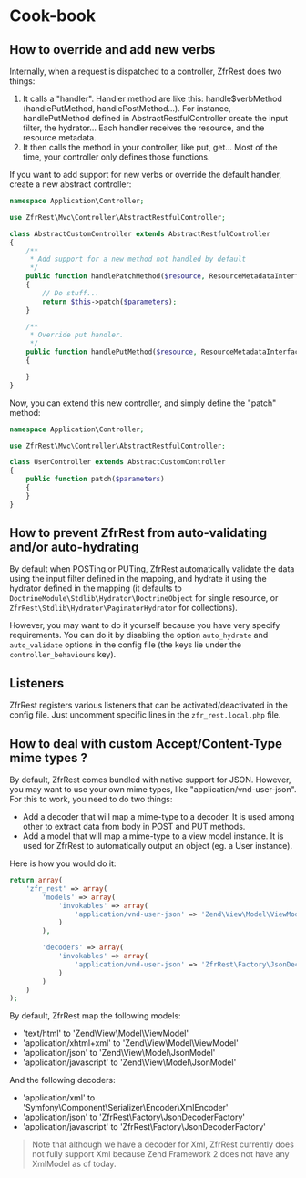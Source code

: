 # Cook-book

## How to override and add new verbs

Internally, when a request is dispatched to a controller, ZfrRest does two things:

1. It calls a "handler". Handler method are like this: handle$verbMethod (handlePutMethod, handlePostMethod...). For
instance, handlePutMethod defined in AbstractRestfulController create the input filter, the hydrator... Each handler
receives the resource, and the resource metadata.
2. It then calls the method in your controller, like put, get... Most of the time, your controller only defines those
functions.

If you want to add support for new verbs or override the default handler, create a new abstract controller:

```php
namespace Application\Controller;

use ZfrRest\Mvc\Controller\AbstractRestfulController;

class AbstractCustomController extends AbstractRestfulController
{
    /**
     * Add support for a new method not handled by default
     */
    public function handlePatchMethod($resource, ResourceMetadataInterface $metadata)
    {
        // Do stuff...
        return $this->patch($parameters);
    }

    /**
     * Override put handler.
     */
    public function handlePutMethod($resource, ResourceMetadataInterface $metadata)
    {

    }
}
```

Now, you can extend this new controller, and simply define the "patch" method:

```php
namespace Application\Controller;

use ZfrRest\Mvc\Controller\AbstractRestfulController;

class UserController extends AbstractCustomController
{
    public function patch($parameters)
    {
    }
}
```

## How to prevent ZfrRest from auto-validating and/or auto-hydrating

By default when POSTing or PUTing, ZfrRest automatically validate the data using the input filter defined in the
mapping, and hydrate it using the hydrator defined in the mapping (it defaults to `DoctrineModule\Stdlib\Hydrator\DoctrineObject`
for single resource, or `ZfrRest\Stdlib\Hydrator\PaginatorHydrator` for collections).

However, you may want to do it yourself because you have very specify requirements. You can do it by disabling the
option `auto_hydrate` and `auto_validate` options in the config file (the keys lie under the `controller_behaviours` key).

## Listeners

ZfrRest registers various listeners that can be activated/deactivated in the config file. Just uncomment specific
lines in the `zfr_rest.local.php` file.

## How to deal with custom Accept/Content-Type mime types ?

By default, ZfrRest comes bundled with native support for JSON. However, you may want to use your own mime types, like
"application/vnd-user-json". For this to work, you need to do two things:

* Add a decoder that will map a mime-type to a decoder. It is used among other to extract data from body in
POST and PUT methods.
* Add a model that will map a mime-type to a view model instance. It is used for ZfrRest to automatically output
an object (eg. a User instance).

Here is how you would do it:

```php
return array(
    'zfr_rest' => array(
        'models' => array(
            'invokables' => array(
                'application/vnd-user-json' => 'Zend\View\Model\ViewModel'
            )
        ),

        'decoders' => array(
            'invokables' => array(
                'application/vnd-user-json' => 'ZfrRest\Factory\JsonDecoderFactory'
            )
        )
    )
);
```

By default, ZfrRest map the following models:

* 'text/html' to 'Zend\View\Model\ViewModel'
* 'application/xhtml+xml' to 'Zend\View\Model\ViewModel'
* 'application/json' to 'Zend\View\Model\JsonModel'
* 'application/javascript' to 'Zend\View\Model\JsonModel'

And the following decoders:

* 'application/xml' to 'Symfony\Component\Serializer\Encoder\XmlEncoder'
* 'application/json' to 'ZfrRest\Factory\JsonDecoderFactory'
* 'application/javascript' to 'ZfrRest\Factory\JsonDecoderFactory'

> Note that although we have a decoder for Xml, ZfrRest currently does not fully support Xml because Zend Framework 2
does not have any XmlModel as of today.
